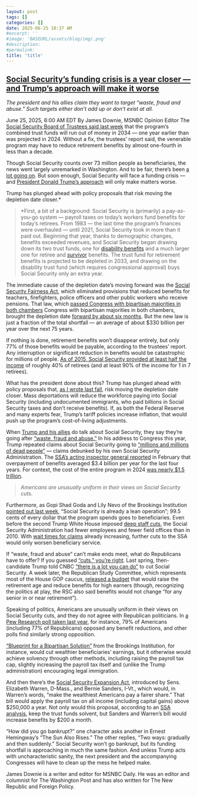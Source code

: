 ```yaml
---
layout: post
tags: []
categories: []
date: 2025-06-25 10:37 AM
#excerpt: ''
#image: 'BASEURL/assets/blog/img/.png'
#description:
#permalink:
title: 'title'
---
```



## [Social Security’s funding crisis is a year closer — and Trump’s approach will make it worse](https://www.msnbc.com/opinion/msnbc-opinion/social-security-funding-shortfall-trump-rcna214505)

*The president and his allies claim they want to target “waste, fraud and abuse.” Such targets either don’t add up or don’t exist at all.*

June 25, 2025, 6:00 AM EDT
By James Downie, MSNBC Opinion Editor
The [Social Security Board of Trustees said last week](https://www.cnbc.com/2025/06/18/social-security-administration-releases-new-trust-fund-depletion-dates.html) that the program’s combined trust funds will run out of money in 2034 — one year earlier than was projected in 2024. Without a fix, the trustees’ report said, the venerable program may have to reduce retirement benefits by almost one-fourth in less than a decade.

Though Social Security counts over 73 million people as beneficiaries, the news went largely unremarked in Washington. And to be fair, there’s been [a lot going on](https://www.msnbc.com/opinion/msnbc-opinion/iran-israel-ceasefire-qatar-trump-rcna214659). But soon enough, Social Security will face a funding crisis — and [President Donald Trump’s approach](https://www.msnbc.com/opinion/msnbc-opinion/trump-economic-policies-trumponomics-tariffs-project-47-rcna214474) will only make matters worse.

Trump has plunged ahead with policy proposals that risk moving the depletion date closer.*

> *First, a bit of a background: Social Security is (primarily) a pay-as-you-go system — payroll taxes on today’s workers fund benefits for today’s retirees. From 1983 — the last time the program’s finances were overhauled — until 2021, Social Security took in more than it paid out. Beginning that year, thanks to demographic changes, benefits exceeded revenues, and Social Security began drawing down its two trust funds, one for [disability benefits](https://www.ssa.gov/disability) and a much larger one for retiree and [survivor](https://www.ssa.gov/survivor/eligibility) benefits. The trust fund for retirement benefits is projected to be depleted in 2033, and drawing on the disability trust fund (which requires congressional approval) buys Social Security only an extra year.

The immediate cause of the depletion date’s moving forward was the [Social Security Fairness Act](https://www.nbcnews.com/business/consumer/social-security-fairness-act-brings-retirement-changes-explainer-rcna186465), which eliminated provisions that reduced benefits for teachers, firefighters, police officers and other public workers who receive pensions. That law, which [passed Congress with bipartisan majorities in both chambers](https://www.cnbc.com/2025/01/05/biden-signs-social-security-bill-to-increase-benefits-for-millions-of-public-workers.html) Congress with bipartisan majorities in both chambers, brought the depletion date [forward by about six months](https://www.cnbc.com/2025/01/13/new-social-security-benefit-legislation-points-to-need-for-broader-reform.html). But the new law is just a fraction of the total shortfall — an average of about \$330 billion per year over the next 75 years.

If nothing is done, retirement benefits won’t disappear entirely, but only 77% of those benefits would be payable, according to the trustees’ report. Any interruption or significant reduction in benefits would be catastrophic for millions of people. [As of 2015, Social Security provided at least half the income](https://www.ssa.gov/policy/docs/workingpapers/wp116.html) of roughly 40% of retirees (and at least 90% of the income for 1 in 7 retirees).

What has the president done about this? Trump has plunged ahead with policy proposals that, [as I wrote last fall](https://www.msnbc.com/opinion/msnbc-opinion/trump-harris-social-security-bankruptcy-retirement-taxes-rcna177268), risk moving the depletion date closer. Mass deportations will reduce the workforce paying into Social Security (including undocumented immigrants, who paid billions in Social Security taxes and don’t receive benefits). If, as both the Federal Reserve and many experts fear, Trump’s tariff policies increase inflation, that would push up the program’s cost-of-living adjustments.

When [Trump and his allies](https://www.msnbc.com/opinion/msnbc-opinion/trump-medicaid-cuts-social-security-medicare-musk-rcna193149) do talk about Social Security, they say they’re going after [“waste, fraud and abuse.”](https://www.politifact.com/article/2025/mar/12/elon-musk-social-security-fraud-how-waste-fraud/) In his address to Congress this year, Trump repeated claims about Social Security going to [“millions and millions of dead people”](https://www.msnbc.com/opinion/msnbc-opinion/trump-medicaid-cuts-social-security-medicare-musk-rcna193149) — claims debunked by his own Social Security Administration. The [SSA’s acting inspector general reported](https://oig.ssa.gov/assets/uploads/062405.pdf) in February that overpayment of benefits averaged \$3.4 billion per year for the last four years. For context, the cost of the entire program in 2024 [was nearly \$1.5 trillion](https://www.ssa.gov/OACT/STATS/table4a3.html).

> *Americans are unusually uniform in their views on Social Security cuts.*

Furthermore, as Gopi Shad Goda and Lily Nevo of the Brookings Institution [pointed out last week](https://www.brookings.edu/articles/the-real-issues-facing-the-social-security-program-arent-inefficiency-or-fraud/), “Social Security is already a lean operation”; 99.5 cents of every dollar that the program spends goes to beneficiaries. Even before the second Trump White House imposed [deep staff cuts](https://www.washingtonpost.com/politics/2025/04/04/social-security-layoffs-trump-musk/), the Social Security Administration had fewer employees and fewer field offices than in 2010. With [wait times for claims](https://www.usatoday.com/story/news/politics/2025/05/06/social-security-wait-times-longer/83385829007/) already increasing, further cuts to the SSA would only worsen beneficiary service.

If “waste, fraud and abuse” can’t make ends meet, what do Republicans have to offer? If you guessed [“cuts,” you’re right](https://finance.yahoo.com/news/major-cuts-social-security-back-154637458.html). Last spring, then-candidate Trump told CNBC [“there is a lot you can do”](https://www.huffpost.com/entry/rsc-budget-social-security-medicare_n_65fc4231e4b01d7420ad0bd2) to cut Social Security. A week later, the Republican Study Committee, which represents most of the House GOP caucus, [released a budget](https://www.nbcnews.com/politics/congress/republican-budget-raise-age-retirement-social-security-medicare-rcna144341) that would raise the retirement age and reduce benefits for high earners (though, recognizing the politics at play, the RSC also said benefits would not change “for any senior in or near retirement”).

Speaking of politics, Americans are unusually uniform in their views on Social Security cuts, and they do not agree with Republican politicians. In [a Pew Research poll taken last year](https://www.pewresearch.org/politics/2024/06/24/americans-views-of-government-aid-to-poor-role-in-health-care-and-social-security/#views-on-the-future-of-social-security), for instance, 79% of Americans (including 77% of Republicans) opposed any benefit reductions, and other polls find similarly strong opposition.

[“Blueprint for a Bipartisan Solution”](https://www.brookings.edu/articles/fixing-social-security-blueprint-for-a-bipartisan-solution/) from the Brookings Institution, for instance, would cut wealthier beneficiaries’ earnings, but it otherwise would achieve solvency through other methods, including raising the payroll tax cap, slightly increasing the payroll tax itself and (unlike the Trump administration) encouraging legal immigration.

And then there’s the [Social Security Expansion Act](https://www.congress.gov/bill/119th-congress/senate-bill/770/text), introduced by Sens. Elizabeth Warren, D-Mass., and Bernie Sanders, I-Vt., which would, in Warren’s words, “make the wealthiest Americans pay a fairer share.” That bill would apply the payroll tax on all income (including capital gains) above \$250,000 a year. Not only would this proposal, according to an [SSA analysis](https://www.sanders.senate.gov/wp-content/uploads/SandersDeFazioLetter-2022-0609.pdf), keep the trust funds solvent, but Sanders and Warren’s bill would increase benefits by \$200 a month.

“How did you go bankrupt?” one character asks another in Ernest Hemingway’s “The Sun Also Rises.” The other replies, “Two ways: gradually and then suddenly.” Social Security won’t go bankrupt, but its funding shortfall is approaching in much the same fashion. And unless Trump acts with uncharacteristic sanity, the next president and the accompanying Congresses will have to clean up the mess he helped make.

James Downie is a writer and editor for MSNBC Daily. He was an editor and columnist for The Washington Post and has also written for The New Republic and Foreign Policy.
